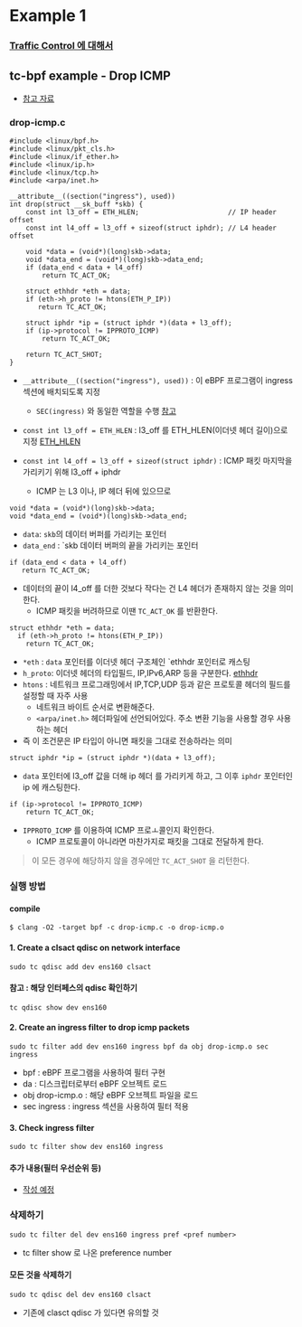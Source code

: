 # Example 1

### [Traffic Control 에 대해서](https://github.com/royroyee/ebpf-network/tree/main/networking/traffic-control#traffic-control-tc)


## tc-bpf example - Drop ICMP
- [참고 자료](https://gist.github.com/anfredette/732eeb0fe519c8928d6d9c190728f7b5)

### drop-icmp.c

```cgo
#include <linux/bpf.h>
#include <linux/pkt_cls.h>
#include <linux/if_ether.h>
#include <linux/ip.h>
#include <linux/tcp.h>
#include <arpa/inet.h>

__attribute__((section("ingress"), used))
int drop(struct __sk_buff *skb) {
    const int l3_off = ETH_HLEN;                      // IP header offset
    const int l4_off = l3_off + sizeof(struct iphdr); // L4 header offset

    void *data = (void*)(long)skb->data;
    void *data_end = (void*)(long)skb->data_end;
    if (data_end < data + l4_off)
        return TC_ACT_OK;

    struct ethhdr *eth = data;
    if (eth->h_proto != htons(ETH_P_IP))
       return TC_ACT_OK;

    struct iphdr *ip = (struct iphdr *)(data + l3_off);
    if (ip->protocol != IPPROTO_ICMP)
        return TC_ACT_OK;

    return TC_ACT_SHOT;
}
```
- `__attribute__((section("ingress"), used))` : 이 eBPF 프로그램이 ingress 섹션에 배치되도록 지정
  - `SEC(ingress)` 와 동일한 역할을 수행 [참고](https://stackoverflow.com/questions/67553794/what-is-variable-attribute-sec-means)


 
- `const int l3_off = ETH_HLEN` : l3_off 를 ETH_HLEN(이더넷 헤더 길이)으로 지정 [ETH_HLEN](https://elixir.bootlin.com/linux/v5.15.71/source/include/uapi/linux/if_ether.h#L34)
- `const int l4_off = l3_off + sizeof(struct iphdr)` : ICMP 패킷 마지막을 가리키기 위해 l3_off + iphdr 
  - ICMP 는 L3 이나, IP 헤더 뒤에 있으므로

```cgo
void *data = (void*)(long)skb->data;
void *data_end = (void*)(long)skb->data_end;
```
- `data`:  `skb`의 데이터 버퍼를 가리키는 포인터
- `data_end` : `skb 데이터 버퍼의 끝을 가리키는 포인터

```cgo
if (data_end < data + l4_off)
   return TC_ACT_OK;
```
- 데이터의 끝이 l4_off 를 더한 것보다 작다는 건 L4 헤더가 존재하지 않는 것을 의미한다.
  - ICMP 패킷을 버려하므로 이땐 `TC_ACT_OK` 를 반환한다.


```cgo
struct ethhdr *eth = data;
  if (eth->h_proto != htons(ETH_P_IP))
    return TC_ACT_OK;
```
- `*eth` : `data` 포인터를 이더넷 헤더 구조체인 `ethhdr 포인터로 캐스팅
- `h_proto`: 이더넷 헤더의 타입필드, IP,IPv6,ARP 등을 구분한다. [ethhdr](https://elixir.bootlin.com/linux/v5.15.71/source/include/uapi/linux/if_ether.h#L171)
- `htons` : 네트워크 프로그래밍에서 IP,TCP,UDP 등과 같은 프로토콜 헤더의 필드를 설정할 때 자주 사용
  - 네트워크 바이트 순서로 변환해준다.
  - `<arpa/inet.h>` 헤더파일에 선언되어있다. 주소 변환 기능을 사용할 경우 사용하는 헤더
- 즉 이 조건문은 IP 타입이 아니면 패킷을 그대로 전송하라는 의미

```cgo
struct iphdr *ip = (struct iphdr *)(data + l3_off);
```
- `data` 포인터에 l3_off 값을 더해 ip 헤더 를 가리키게 하고, 그 이후 `iphdr` 포인터인 ip 에 캐스팅한다.

```cgo
if (ip->protocol != IPPROTO_ICMP)
    return TC_ACT_OK;
```
- `IPPROTO_ICMP` 를 이용하여 ICMP 프로ㅗ콜인지 확인한다.
  - ICMP 프로토콜이 아니라면 마찬가지로 패킷을 그대로 전달하게 한다.

> 이 모든 경우에 해당하지 않을 경우에만 `TC_ACT_SHOT` 을 리턴한다.



### 실행 방법

#### compile
```
$ clang -O2 -target bpf -c drop-icmp.c -o drop-icmp.o
```

#### 1. Create a clsact qdisc on network interface
```
sudo tc qdisc add dev ens160 clsact
```

#### 참고 : 해당 인터페스의 qdisc 확인하기
```
tc qdisc show dev ens160
```

#### 2. Create an ingress filter to drop icmp packets
```
sudo tc filter add dev ens160 ingress bpf da obj drop-icmp.o sec ingress
```
- bpf : eBPF 프로그램을 사용하여 필터 구현
- da : 디스크립터로부터 eBPF 오브젝트 로드
- obj drop-icmp.o : 해당 eBPF 오브젝트 파일을 로드
- sec ingress : ingress 섹션을 사용하여 필터 적용

#### 3. Check ingress filter
```
sudo tc filter show dev ens160 ingress
```


#### 추가 내용(필터 우선순위 등)
- [작성 예정](https://gist.github.com/anfredette/732eeb0fe519c8928d6d9c190728f7b5)


### 삭제하기
```cgo
sudo tc filter del dev ens160 ingress pref <pref number>
```
- tc filter show 로 나온 preference number

#### 모든 것을 삭제하기
```cgo
sudo tc qdisc del dev ens160 clsact
```
- 기존에 clasct qdisc 가 있다면 유의할 것

